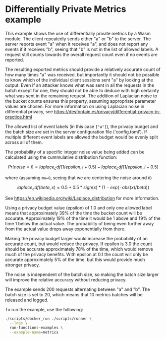 # Differentially Private Metrics example

This example shows the use of differentially private metrics by a Wasm module.
The client repeatedly sends either "a" or "b" to the server. The server reports
event "a" when it receives "a", and does not report any events if it receives
"b", seeing that "b" is not in the list of allowed labels. A request still
counts towards the overall request count even if no events are reported.

The resulting exported metrics should provide a relatively accurate count of how
many times "a" was received, but importantly it should not be possible to know
which of the individual client sessions sent "a" by looking at the output. Even
if an attacker knows what was sent in all the requests in the batch except for
one, they should not be able to deduce with high certainty what was sent in the
remaining request. The addition of Laplacian noise to the bucket counts ensures
this property, assuming appropriate parameter values are chosen. For more
information on using Laplacian noise in differential privacy, see
https://desfontain.es/privacy/differential-privacy-in-practice.html

The allowed list of event labels (in this case `["a"]`), the privacy budget and
the batch size are set in the server configuration file ('config.toml'). If
multiple different event labels are allowed the budget would be evenly split
across all of them.

The probability of a specific integer noise value being added can be calculated
using the cummulative distribution function:

```math
Pr[noise=i] = laplace_cdf(1/epsilon, i + 0.5) - laplace_cdf(1/epsilon, i - 0.5)
```

where (assuming `mu=0`, seeing that we are centering the noise around `0`)

```math
laplace_cdf(beta, x) = 0.5 + 0.5 * sign(x) * (1 - exp(-abs(x) / beta))
```

See https://en.wikipedia.org/wiki/Laplace_distribution for more information.

Using a privacy budget value (epsilon) of 1.0 and only one allowed label means
that approximately 39% of the time the bucket count will be accurate.
Approximately 19% of the time it would be 1 above and 19% of the time 1 below
the actual value. The probability of being even further away from the actual
value drops away exponentially from there.

Making the privacy budget larger would increase the probability of an accurate
count, but would reduce the privacy. If epsilon is 3.0 the count should be
accurate approximately 78% of the time, which would remove much of the privacy
benefits. With epsilon at 0.1 the count will only be accurate approximately 5%
of the time, but this would provide much stronger privacy.

The noise is independent of the batch size, so making the batch size larger will
improve the relative accuracy without reducing privacy.

The example sends 200 requests alternating between "a" and "b". The batch size
is set to 20, which means that 10 metrics batches will be released and logged.

To run the example, use the following:

```bash
./scripts/docker_run ./scripts/runner \
  --logs \
  run-functions-examples \
  --example-name=metrics
```
